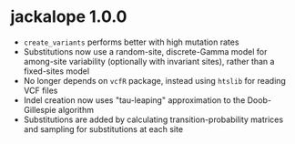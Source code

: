 # jackalope 1.0.0

* `create_variants` performs better with high mutation rates
* Substitutions now use a random-site, discrete-Gamma model for among-site variability
  (optionally with invariant sites), rather than a fixed-sites model
* No longer depends on `vcfR` package, instead using `htslib` for reading VCF files
* Indel creation now uses "tau-leaping" approximation to the Doob-Gillespie algorithm
* Substitutions are added by calculating transition-probability matrices and sampling
  for substitutions at each site

